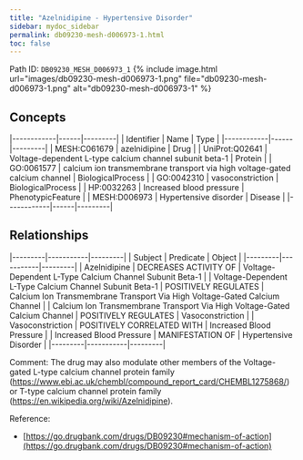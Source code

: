 ```yaml
---
title: "Azelnidipine - Hypertensive Disorder"
sidebar: mydoc_sidebar
permalink: db09230-mesh-d006973-1.html
toc: false 
---
```



Path ID: `DB09230_MESH_D006973_1`
{% include image.html url="images/db09230-mesh-d006973-1.png" file="db09230-mesh-d006973-1.png" alt="db09230-mesh-d006973-1" %}

## Concepts

|------------|------|---------|
| Identifier | Name | Type    |
|------------|------|---------|
| MESH:C061679 | azelnidipine | Drug |
| UniProt:Q02641 | Voltage-dependent L-type calcium channel subunit beta-1 | Protein |
| GO:0061577 | calcium ion transmembrane transport via high voltage-gated calcium channel | BiologicalProcess |
| GO:0042310 | vasoconstriction | BiologicalProcess |
| HP:0032263 | Increased blood pressure | PhenotypicFeature |
| MESH:D006973 | Hypertensive disorder | Disease |
|------------|------|---------|

## Relationships

|---------|-----------|---------|
| Subject | Predicate | Object  |
|---------|-----------|---------|
| Azelnidipine | DECREASES ACTIVITY OF | Voltage-Dependent L-Type Calcium Channel Subunit Beta-1 |
| Voltage-Dependent L-Type Calcium Channel Subunit Beta-1 | POSITIVELY REGULATES | Calcium Ion Transmembrane Transport Via High Voltage-Gated Calcium Channel |
| Calcium Ion Transmembrane Transport Via High Voltage-Gated Calcium Channel | POSITIVELY REGULATES | Vasoconstriction |
| Vasoconstriction | POSITIVELY CORRELATED WITH | Increased Blood Pressure |
| Increased Blood Pressure | MANIFESTATION OF | Hypertensive Disorder |
|---------|-----------|---------|

Comment: The drug may also modulate other members of the Voltage-gated L-type calcium channel protein family (https://www.ebi.ac.uk/chembl/compound_report_card/CHEMBL1275868/) or T-type calcium channel protein family (https://en.wikipedia.org/wiki/Azelnidipine).

Reference: 
  - [https://go.drugbank.com/drugs/DB09230#mechanism-of-action](https://go.drugbank.com/drugs/DB09230#mechanism-of-action)
